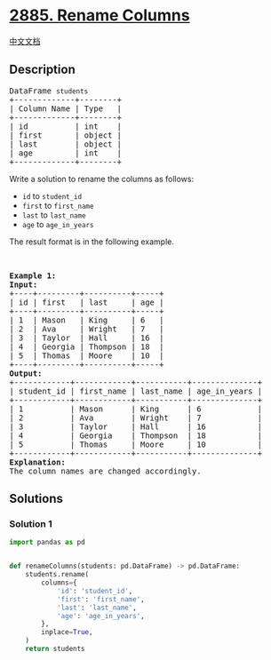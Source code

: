 # [2885. Rename Columns](https://leetcode.com/problems/rename-columns)

[中文文档](/solution/2800-2899/2885.Rename%20Columns/README.md)

<!-- tags: -->

## Description

<pre>
DataFrame <code>students</code>
+-------------+--------+
| Column Name | Type   |
+-------------+--------+
| id          | int    |
| first       | object |
| last        | object |
| age         | int    |
+-------------+--------+
</pre>

<p>Write a solution to rename the columns as follows:</p>

<ul>
	<li><code>id</code> to <code>student_id</code></li>
	<li><code>first</code> to <code>first_name</code></li>
	<li><code>last</code> to <code>last_name</code></li>
	<li><code>age</code> to <code>age_in_years</code></li>
</ul>

<p>The result format is in the following example.</p>

<p>&nbsp;</p>
<pre>
<strong class="example">Example 1:</strong>
<strong>Input:
</strong>+----+---------+----------+-----+
| id | first   | last     | age |
+----+---------+----------+-----+
| 1  | Mason   | King     | 6   |
| 2  | Ava     | Wright   | 7   |
| 3  | Taylor  | Hall     | 16  |
| 4  | Georgia | Thompson | 18  |
| 5  | Thomas  | Moore    | 10  |
+----+---------+----------+-----+
<strong>Output:</strong>
+------------+------------+-----------+--------------+
| student_id | first_name | last_name | age_in_years |
+------------+------------+-----------+--------------+
| 1          | Mason      | King      | 6            |
| 2          | Ava        | Wright    | 7            |
| 3          | Taylor     | Hall      | 16           |
| 4          | Georgia    | Thompson  | 18           |
| 5          | Thomas     | Moore     | 10           |
+------------+------------+-----------+--------------+
<strong>Explanation:</strong> 
The column names are changed accordingly.</pre>

## Solutions

### Solution 1

<!-- tabs:start -->

```python
import pandas as pd


def renameColumns(students: pd.DataFrame) -> pd.DataFrame:
    students.rename(
        columns={
            'id': 'student_id',
            'first': 'first_name',
            'last': 'last_name',
            'age': 'age_in_years',
        },
        inplace=True,
    )
    return students
```

<!-- tabs:end -->

<!-- end -->
